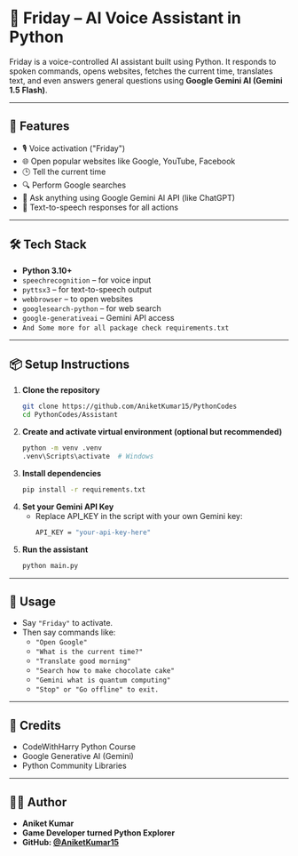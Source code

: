 # 🧠 Friday – AI Voice Assistant in Python

Friday is a voice-controlled AI assistant built using Python. It responds to spoken commands, opens websites, fetches the current time, translates text, and even answers general questions using **Google Gemini AI (Gemini 1.5 Flash)**.

---

## 🚀 Features

- 🎙️ Voice activation ("Friday")
- 🌐 Open popular websites like Google, YouTube, Facebook
- 🕒 Tell the current time
- 🔍 Perform Google searches
- 🧠 Ask anything using Google Gemini AI API (like ChatGPT)
- 💬 Text-to-speech responses for all actions

---

## 🛠️ Tech Stack

- **Python 3.10+**
- `speechrecognition` – for voice input
- `pyttsx3` – for text-to-speech output
- `webbrowser` – to open websites
- `googlesearch-python` – for web search
- `google-generativeai` – Gemini API access
- `And Some more for all package check requirements.txt`

---

## 📦 Setup Instructions

1. **Clone the repository**
   ```bash
   git clone https://github.com/AniketKumar15/PythonCodes
   cd PythonCodes/Assistant
   ```
2. **Create and activate virtual environment (optional but recommended)**
    ```bash
    python -m venv .venv
    .venv\Scripts\activate  # Windows
    ```
3. **Install dependencies**
    ```bash
    pip install -r requirements.txt
    ```
4. **Set your Gemini API Key**
    - Replace API_KEY in the script with your own Gemini key:
        ```bash
        API_KEY = "your-api-key-here"
        ```
5. **Run the assistant**
    ```bash
    python main.py
    ```
---

## 🎤 Usage
- Say `"Friday"` to activate.
- Then say commands like:
    - `"Open Google"`
    - `"What is the current time?"`
    - `"Translate good morning"`
    - `"Search how to make chocolate cake"`
    - `"Gemini what is quantum computing"`
    - `"Stop" or "Go offline" to exit.`

---

## 🧠 Credits
- CodeWithHarry Python Course
- Google Generative AI (Gemini)
- Python Community Libraries

---

## 🙋‍♂️ Author
- **Aniket Kumar**
- **Game Developer turned Python Explorer**
- **GitHub: [@AniketKumar15](https://github.com/AniketKumar15)**

